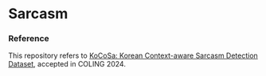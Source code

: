 # Sarcasm

### Reference
This repository refers to [KoCoSa: Korean Context-aware Sarcasm Detection Dataset](https://github.com/Yu-billie/KoCoSa_sarcasm_detection), accepted in COLING 2024.
